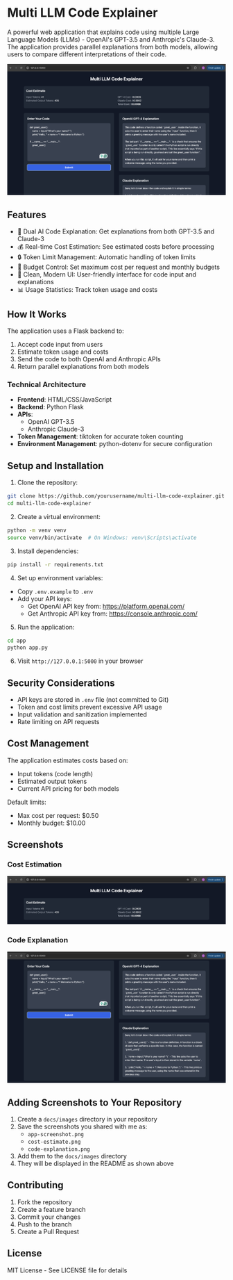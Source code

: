 # Multi LLM Code Explainer

A powerful web application that explains code using multiple Large Language Models (LLMs) - OpenAI's GPT-3.5 and Anthropic's Claude-3. The application provides parallel explanations from both models, allowing users to compare different interpretations of their code.

![Application Screenshot](docs/images/app-screenshot.png)

## Features

- 🚀 Dual AI Code Explanation: Get explanations from both GPT-3.5 and Claude-3
- 💰 Real-time Cost Estimation: See estimated costs before processing
- 🔒 Token Limit Management: Automatic handling of token limits
- 💼 Budget Control: Set maximum cost per request and monthly budgets
- 🎨 Clean, Modern UI: User-friendly interface for code input and explanations
- 📊 Usage Statistics: Track token usage and costs

## How It Works

The application uses a Flask backend to:
1. Accept code input from users
2. Estimate token usage and costs
3. Send the code to both OpenAI and Anthropic APIs
4. Return parallel explanations from both models

### Technical Architecture

- **Frontend**: HTML/CSS/JavaScript
- **Backend**: Python Flask
- **APIs**: 
  - OpenAI GPT-3.5
  - Anthropic Claude-3
- **Token Management**: tiktoken for accurate token counting
- **Environment Management**: python-dotenv for secure configuration

## Setup and Installation

1. Clone the repository:
```bash
git clone https://github.com/yourusername/multi-llm-code-explainer.git
cd multi-llm-code-explainer
```

2. Create a virtual environment:
```bash
python -m venv venv
source venv/bin/activate  # On Windows: venv\Scripts\activate
```

3. Install dependencies:
```bash
pip install -r requirements.txt
```

4. Set up environment variables:
- Copy `.env.example` to `.env`
- Add your API keys:
  - Get OpenAI API key from: https://platform.openai.com/
  - Get Anthropic API key from: https://console.anthropic.com/

5. Run the application:
```bash
cd app
python app.py
```

6. Visit `http://127.0.0.1:5000` in your browser

## Security Considerations

- API keys are stored in `.env` file (not committed to Git)
- Token and cost limits prevent excessive API usage
- Input validation and sanitization implemented
- Rate limiting on API requests

## Cost Management

The application estimates costs based on:
- Input tokens (code length)
- Estimated output tokens
- Current API pricing for both models

Default limits:
- Max cost per request: $0.50
- Monthly budget: $10.00

## Screenshots

### Cost Estimation
![Cost Estimation](docs/images/cost-estimate.png)

### Code Explanation
![Code Explanation](docs/images/code-explanation.png)

## Adding Screenshots to Your Repository

1. Create a `docs/images` directory in your repository
2. Save the screenshots you shared with me as:
   - `app-screenshot.png`
   - `cost-estimate.png`
   - `code-explanation.png`
3. Add them to the `docs/images` directory
4. They will be displayed in the README as shown above

## Contributing

1. Fork the repository
2. Create a feature branch
3. Commit your changes
4. Push to the branch
5. Create a Pull Request

## License

MIT License - See LICENSE file for details 